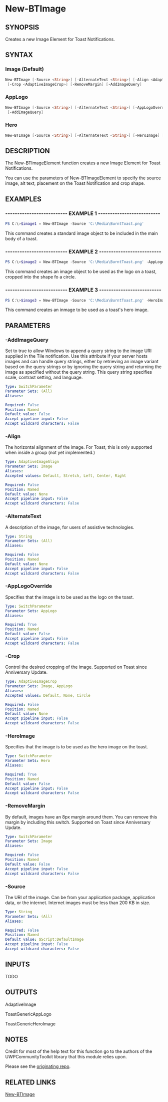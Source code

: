# New-BTImage

## SYNOPSIS

Creates a new Image Element for Toast Notifications.

## SYNTAX

### Image (Default)

```powershell
New-BTImage [-Source <String>] [-AlternateText <String>] [-Align <AdaptiveImageAlign>]
 [-Crop <AdaptiveImageCrop>] [-RemoveMargin] [-AddImageQuery]
```

### AppLogo

```powershell
New-BTImage [-Source <String>] [-AlternateText <String>] [-AppLogoOverride] [-Crop <AdaptiveImageCrop>]
 [-AddImageQuery]
```

### Hero

```powershell
New-BTImage [-Source <String>] [-AlternateText <String>] [-HeroImage] [-AddImageQuery]
```

## DESCRIPTION

The New-BTImageElement function creates a new Image Element for Toast Notifications.

You can use the parameters of New-BTImageElement to specify the source image, alt text, placement on the Toast Notification and crop shape.

## EXAMPLES

### -------------------------- EXAMPLE 1 --------------------------

```powershell
PS C:\>$image1 = New-BTImage -Source 'C:\Media\BurntToast.png'
```

This command creates a standard image object to be included in the main body of a toast.

### -------------------------- EXAMPLE 2 --------------------------

```powershell
PS C:\>$image2 = New-BTImage -Source 'C:\Media\BurntToast.png' -AppLogoOverride -Crop Circle
```

This command creates an image object to be used as the logo on a toast, cropped into the shape fo a circle.

### -------------------------- EXAMPLE 3 --------------------------

```powershell
PS C:\>$image3 = New-BTImage -Source 'C:\Media\BurntToast.png' -HeroImage
```

This command creates an inmage to be used as a toast's hero image.

## PARAMETERS

### -AddImageQuery

Set to true to allow Windows to append a query string to the image URI supplied in the Tile notification. Use this attribute if your server hosts images and can handle query strings, either by retrieving an image variant based on the query strings or by ignoring the query string and returning the image as specified without the query string. This query string specifies scale, contrast setting, and language.

```yaml
Type: SwitchParameter
Parameter Sets: (All)
Aliases:

Required: False
Position: Named
Default value: False
Accept pipeline input: False
Accept wildcard characters: False
```

### -Align

The horizontal alignment of the image. For Toast, this is only supported when inside a group (not yet implemented.)

```yaml
Type: AdaptiveImageAlign
Parameter Sets: Image
Aliases:
Accepted values: Default, Stretch, Left, Center, Right

Required: False
Position: Named
Default value: None
Accept pipeline input: False
Accept wildcard characters: False
```

### -AlternateText

A description of the image, for users of assistive technologies.

```yaml
Type: String
Parameter Sets: (All)
Aliases:

Required: False
Position: Named
Default value: None
Accept pipeline input: False
Accept wildcard characters: False
```

### -AppLogoOverride

Specifies that the image is to be used as the logo on the toast.

```yaml
Type: SwitchParameter
Parameter Sets: AppLogo
Aliases:

Required: True
Position: Named
Default value: False
Accept pipeline input: False
Accept wildcard characters: False
```

### -Crop

Control the desired cropping of the image. Supported on Toast since Anniversary Update.

```yaml
Type: AdaptiveImageCrop
Parameter Sets: Image, AppLogo
Aliases:
Accepted values: Default, None, Circle

Required: False
Position: Named
Default value: None
Accept pipeline input: False
Accept wildcard characters: False
```

### -HeroImage

Specifies that the image is to be used as the hero image on the toast.

```yaml
Type: SwitchParameter
Parameter Sets: Hero
Aliases:

Required: True
Position: Named
Default value: False
Accept pipeline input: False
Accept wildcard characters: False
```

### -RemoveMargin

By default, images have an 8px margin around them. You can remove this margin by including this switch. Supported on Toast since Anniversary Update.

```yaml
Type: SwitchParameter
Parameter Sets: Image
Aliases:

Required: False
Position: Named
Default value: False
Accept pipeline input: False
Accept wildcard characters: False
```

### -Source

The URI of the image. Can be from your application package, application data, or the internet. Internet images must be less than 200 KB in size.

```yaml
Type: String
Parameter Sets: (All)
Aliases:

Required: False
Position: Named
Default value: $Script:DefaultImage
Accept pipeline input: False
Accept wildcard characters: False
```

## INPUTS

TODO

## OUTPUTS

AdaptiveImage

ToastGenericAppLogo

ToastGenericHeroImage

## NOTES
Credit for most of the help text for this function go to the authors of the UWPCommunityToolkit library that this module relies upon.

Please see the [originating repo](https://github.com/Microsoft/UWPCommunityToolkit).

## RELATED LINKS

[New-BTImage](https://github.com/Windos/BurntToast/blob/master/Help/New-BTImage.md)
